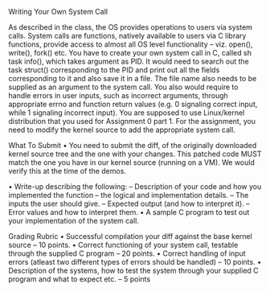 Writing Your Own System Call


As described in the class, the OS provides operations to users via system calls.
System calls are functions, natively available to users via C library functions,
provide access to almost all OS level functionality – viz. open(), write(),
fork() etc.
You have to create your own system call in C, called sh task info(), which
takes argument as PID. It would need to search out the task struct() corresponding to the PID and print out all the fields corresponding to it and also
save it in a file. The file name also needs to be supplied as an argument to the
system call.
You also would require to handle errors in user inputs, such as incorrect arguments, through appropriate errno and function return values (e.g. 0 signaling
correct input, while 1 signaling incorrect input).
You are supposed to use Linux/kernel distribution that you used for Assignment 0 part 1. For the assignment, you need to modify the kernel source to add
the appropriate system call.


What To Submit
• You need to submit the diff, of the originally downloaded kernel source
tree and the one with your changes. This patched code MUST match the
one you have in our kernel source (running on a VM). We would verify
this at the time of the demos.


• Write-up describing the following:
– Description of your code and how you implemented the function –
the logical and implementation details.
– The inputs the user should give.
– Expected output (and how to interpret it).
– Error values and how to interpret them.
• A sample C program to test out your implementation of the system call.


Grading Rubric
• Successful compilation your diff against the base kernel source – 10 points.
• Correct functioning of your system call, testable through the supplied C
program – 20 points.
• Correct handling of input errors (atleast two different types of errors
should be handled) – 10 points.
• Description of the systems, how to test the system through your supplied
C program and what to expect etc. – 5 points
